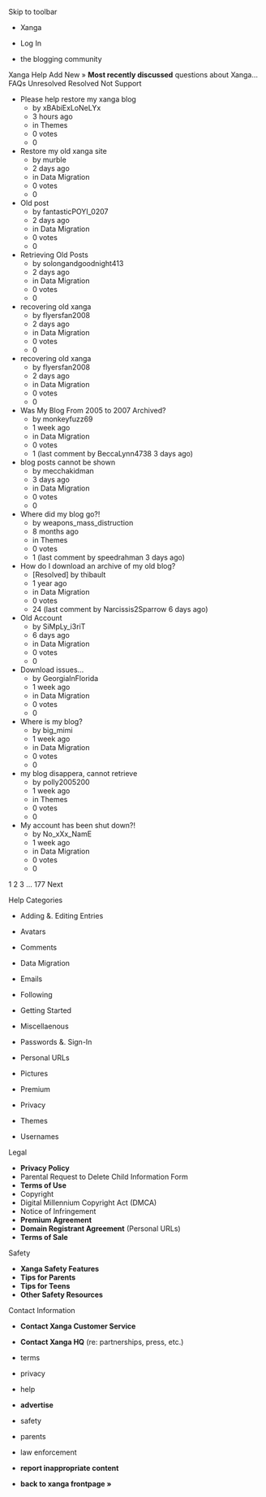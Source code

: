 Skip to toolbar

*   Xanga

*   Log In

*   the blogging community

Xanga Help Add New » **Most recently discussed** questions about Xanga… FAQs Unresolved Resolved Not Support

*   Please help restore my xanga blog
    *   by xBAbiExLoNeLYx
    *   3 hours ago
    *   in Themes
    *   0 votes
    *   0
*   Restore my old xanga site
    *   by murble
    *   2 days ago
    *   in Data Migration
    *   0 votes
    *   0
*   Old post
    *   by fantasticPOYI\_0207
    *   2 days ago
    *   in Data Migration
    *   0 votes
    *   0
*   Retrieving Old Posts
    *   by solongandgoodnight413
    *   2 days ago
    *   in Data Migration
    *   0 votes
    *   0
*   recovering old xanga
    *   by flyersfan2008
    *   2 days ago
    *   in Data Migration
    *   0 votes
    *   0
*   recovering old xanga
    *   by flyersfan2008
    *   2 days ago
    *   in Data Migration
    *   0 votes
    *   0
*   Was My Blog From 2005 to 2007 Archived?
    *   by monkeyfuzz69
    *   1 week ago
    *   in Data Migration
    *   0 votes
    *   1 (last comment by BeccaLynn4738 3 days ago)
*   blog posts cannot be shown
    *   by mecchakidman
    *   3 days ago
    *   in Data Migration
    *   0 votes
    *   0
*   Where did my blog go?!
    *   by weapons\_mass\_distruction
    *   8 months ago
    *   in Themes
    *   0 votes
    *   1 (last comment by speedrahman 3 days ago)
*   How do I download an archive of my old blog?
    *   \[Resolved\] by thibault
    *   1 year ago
    *   in Data Migration
    *   0 votes
    *   24 (last comment by Narcissis2Sparrow 6 days ago)
*   Old Account
    *   by SiMpLy\_i3riT
    *   6 days ago
    *   in Data Migration
    *   0 votes
    *   0
*   Download issues...
    *   by GeorgiaInFlorida
    *   1 week ago
    *   in Data Migration
    *   0 votes
    *   0
*   Where is my blog?
    *   by big\_mimi
    *   1 week ago
    *   in Data Migration
    *   0 votes
    *   0
*   my blog disappera, cannot retrieve
    *   by polly2005200
    *   1 week ago
    *   in Themes
    *   0 votes
    *   0
*   My account has been shut down?!
    *   by No\_xXx\_NamE
    *   1 week ago
    *   in Data Migration
    *   0 votes
    *   0

1 2 3 ... 177 Next

Help Categories

*   Adding &. Editing Entries
*   Avatars
*   Comments
*   Data Migration
*   Emails
*   Following
*   Getting Started
*   Miscellaenous

*   Passwords &. Sign-In
*   Personal URLs
*   Pictures
*   Premium
*   Privacy
*   Themes
*   Usernames

Legal

*   **Privacy Policy**
*   Parental Request to Delete Child Information Form
*   **Terms of Use**
*   Copyright
*   Digital Millennium Copyright Act (DMCA)
*   Notice of Infringement
*   **Premium Agreement**
*   **Domain Registrant Agreement** (Personal URLs)
*   **Terms of Sale**

Safety

*   **Xanga Safety Features**
*   **Tips for Parents**
*   **Tips for Teens**
*   **Other Safety Resources**

Contact Information

*   **Contact Xanga Customer Service**
*   **Contact Xanga HQ** (re: partnerships, press, etc.)

*   terms
*   privacy
*   help
*   **advertise**

*   safety
*   parents
*   law enforcement
*   **report inappropriate content**

*   **back to xanga frontpage »**